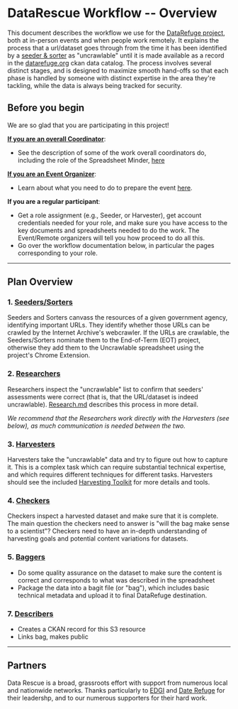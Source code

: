 # DataRescue Workflow -- Overview

This document describes the workflow we use for the [DataRefuge project](http://www.ppehlab.org/), both at in-person events and when people work remotely. It explains the process that a url/dataset goes through from the time it has been identified by a [seeder & sorter](https://github.com/datarefugephilly/workflow/blob/master/seednsort.md) as "uncrawlable" until it is made available as a record in the [datarefuge.org](http://www.datarefuge.org) ckan data catalog. The process involves several distinct stages, and is designed to maximize smooth hand-offs so that each phase is handled by someone with distinct expertise in the area they're tackling, while the data is always being tracked for security.

## Before you begin
We are so glad that you are participating in this project!

**[If you are an overall Coordinator](coordinator-work.md)**:
- See the description of some of the work overall coordinators do, including the role of the Spreadsheet Minder, [here](coordinator-work.md)

**[If you are an Event Organizer](coordinator-work.md)**:
- Learn about what you need to do to prepare the event [here](advance-work.md).

**If you are a regular participant**: 
- Get a role assignment (e.g., Seeder, or Harvester), get account credentials needed for your role, and make sure you have access to the key documents and spreadsheets needed to do the work. The Event/Remote organizers will tell you how proceed to do all this. 
- Go over the workflow documentation below, in particular the pages corresponding to your role.

**********************
## Plan Overview
### 1. [Seeders/Sorters](seednsort.md)
Seeders and Sorters canvass the resources of a given government agency, identifying important URLs. They identify whether those URLs can be crawled by the Internet Archive's webcrawler. If the URLs are crawlable, the Seeders/Sorters nominate them to the End-of-Term (EOT) project, otherwise they add them to the Uncrawlable spreadsheet using the project's Chrome Extension.

### 2. [Researchers](research.md)
Researchers inspect the "uncrawlable" list to confirm that seeders' assessments were correct (that is, that the URL/dataset is indeed uncrawlable). [Research.md](research.md) describes this process in more detail. 

*We recommend that the Researchers work directly with the Harvesters (see below), as much communication is needed between the two.*

### 3. [Harvesters](harvesting-toolkit)
Harvesters take the "uncrawlable" data and try to figure out how to capture it. This is a complex task which can require substantial technical expertise, and which requires different techniques for different tasks. Harvesters should see the included [Harvesting Toolkit](./harvesting-toolkit) for more details and tools. 

### 4. [Checkers](checking.md)
Checkers inspect a harvested dataset and make sure that it is complete. The main question the checkers need to answer is "will the bag make sense to a scientist"? Checkers need to have an in-depth understanding of harvesting goals and potential content variations for datasets.

### 5. [Baggers](bagging.md)
- Do some quality assurance on the dataset to make sure the content is correct and corresponds to what was described in the spreadsheet
- Package the data into a bagit file (or "bag"), which includes basic technical metadata and upload it to final DataRefuge destination.


### 7. [Describers](metadata.md)
- Creates a CKAN record for this S3 resource
- Links bag, makes public

**********************
## Partners
Data Rescue is a broad, grassroots effort with support from numerous local and nationwide networks. Thanks particularly to [EDGI](https://envirodatagov.org/) and [Date Refuge](http://www.ppehlab.org/datarefuge/) for their leadershp, and to our numerous supporters for their hard work.

